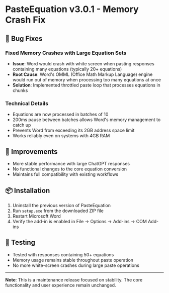 # PasteEquation v3.0.1 - Memory Crash Fix

## 🐛 Bug Fixes

### Fixed Memory Crashes with Large Equation Sets
- **Issue**: Word would crash with white screen when pasting responses containing many equations (typically 20+ equations)
- **Root Cause**: Word's OMML (Office Math Markup Language) engine would run out of memory when processing too many equations at once
- **Solution**: Implemented throttled paste loop that processes equations in chunks

### Technical Details
- Equations are now processed in batches of 10
- 200ms pause between batches allows Word's memory management to catch up
- Prevents Word from exceeding its 2GB address space limit
- Works reliably even on systems with 4GB RAM

## 🚀 Improvements
- More stable performance with large ChatGPT responses
- No functional changes to the core equation conversion
- Maintains full compatibility with existing workflows

## 📦 Installation
1. Uninstall the previous version of PasteEquation
2. Run `setup.exe` from the downloaded ZIP file
3. Restart Microsoft Word
4. Verify the add-in is enabled in File → Options → Add-ins → COM Add-ins

## 🧪 Testing
- Tested with responses containing 50+ equations
- Memory usage remains stable throughout paste operation
- No more white-screen crashes during large paste operations

---

**Note**: This is a maintenance release focused on stability. The core functionality and user experience remain unchanged.
